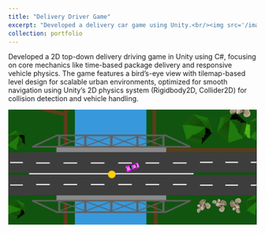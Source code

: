```yaml
---
title: "Delivery Driver Game"
excerpt: "Developed a delivery car game using Unity.<br/><img src='/images/Delivery_Driver_3.png'>"
collection: portfolio
---
```


Developed a 2D top-down delivery driving game in Unity using C#, focusing on core mechanics like time-based package delivery and responsive vehicle physics. The game features a bird’s-eye view with tilemap-based level design for scalable urban environments, optimized for smooth navigation using Unity’s 2D physics system (Rigidbody2D, Collider2D) for collision detection and vehicle handling.

![Delivery Driver Game Screenshot](/images/Delivery_Driver_2.png)